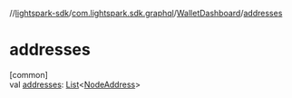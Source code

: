 //[lightspark-sdk](../../../index.md)/[com.lightspark.sdk.graphql](../index.md)/[WalletDashboard](index.md)/[addresses](addresses.md)

# addresses

[common]\
val [addresses](addresses.md): [List](https://kotlinlang.org/api/latest/jvm/stdlib/kotlin.collections/-list/index.html)&lt;[NodeAddress](../../com.lightspark.sdk.model/-node-address/index.md)&gt;
